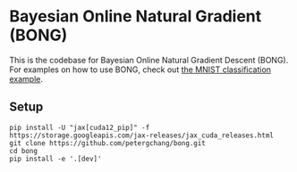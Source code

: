 # Bayesian Online Natural Gradient (BONG)

This is the codebase for Bayesian Online Natural Gradient Descent (BONG).
For examples on how to use BONG, check out [the MNIST classification example](https://github.com/petergchang/bong/blob/main/bong/experiments/s01_mnist_clf.ipynb).

## Setup

```
pip install -U "jax[cuda12_pip]" -f https://storage.googleapis.com/jax-releases/jax_cuda_releases.html 
git clone https://github.com/petergchang/bong.git
cd bong
pip install -e '.[dev]'
```
